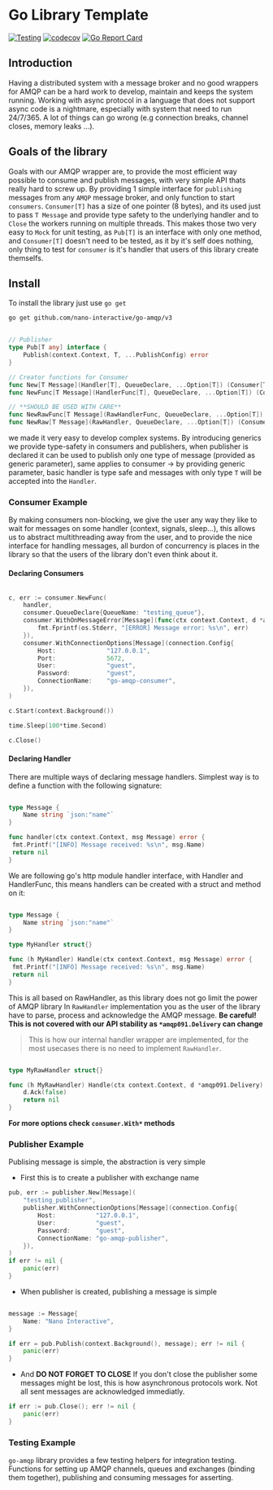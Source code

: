 # Go Library Template

[![Testing](https://github.com/nano-interactive/go-amqp/actions/workflows/test.yml/badge.svg?branch=master)](https://github.com/nano-interactive/go-amqp/actions/workflows/test.yml)
[![codecov](https://codecov.io/gh/nano-interactive/go-amqp/branch/master/graph/badge.svg?token=JQTAGQ11DS)](https://codecov.io/gh/nano-interactive/go-amqp)
[![Go Report Card](https://goreportcard.com/badge/github.com/nano-interactive/go-amqp)](https://goreportcard.com/report/github.com/nano-interactive/go-amqp)

## Introduction

Having a distributed system with a message broker and no good wrappers for AMQP can be a hard work to develop, maintain and keeps the system running.
Working with async protocol in a language that does not support async code is a nightmare, especially with system that need to run 24/7/365. A lot of things can go wrong (e.g connection breaks, channel closes, memory leaks ...).

## Goals of the library

Goals with our AMQP wrapper are, to provide the most efficient way possible to consume and publish messages, with very simple API thats really hard to screw up. By providing 1 simple interface for `publishing` messages from any `AMQP` message broker, and only function to start `consumers`. `Consumer[T]` has a size of one pointer (8 bytes), and its used just to pass `T Message` and provide type safety to the underlying handler and to `Close` the workers running on multiple threads.
This makes those two very easy to `Mock` for unit testing, as `Pub[T]` is an interface with only one method, and `Consumer[T]` doesn't need to be tested, as it by it's self does nothing, only thing to test for `consumer` is it's handler that users of this library create themselfs.

## Install

To install the library just use `go get`

```sh
go get github.com/nano-interactive/go-amqp/v3

```

```go

// Publisher
type Pub[T any] interface {
    Publish(context.Context, T, ...PublishConfig) error
}

// Creator functions for Consumer
func New[T Message](Handler[T], QueueDeclare, ...Option[T]) (Consumer[T], error)
func NewFunc[T Message](HandlerFunc[T], QueueDeclare, ...Option[T]) (Consumer[T], error)

// **SHOULD BE USED WITH CARE**
func NewRawFunc[T Message](RawHandlerFunc, QueueDeclare, ...Option[T]) (Consumer[T], error)
func NewRaw[T Message](RawHandler, QueueDeclare, ...Option[T]) (Consumer[T], error)

```

we made it very easy to develop complex systems. By introducing generics we provide type-safety in consumers and publishers, when publisher is declared it can be used to publish only one type of message (provided as generic parameter), same applies to consumer -> by providing generic parameter, basic handler is type safe and messages with only type `T` will be accepted into the `Handler`.

### Consumer Example

By making consumers non-blocking, we give the user any way they like to wait for messages on some handler (context, signals, sleep...),
this allows us to abstract multithreading away from the user, and to provide the nice interface for handling messages, all burdon of concurrency
is places in the library so that the users of the library don't even think about it.

#### Declaring Consumers

```go

c, err := consumer.NewFunc(
    handler,
    consumer.QueueDeclare{QueueName: "testing_queue"},
    consumer.WithOnMessageError[Message](func(ctx context.Context, d *amqp091.Delivery, err error) {
        fmt.Fprintf(os.Stderr, "[ERROR] Message error: %s\n", err)
    }),
    consumer.WithConnectionOptions[Message](connection.Config{
        Host:              "127.0.0.1",
        Port:              5672,
        User:              "guest",
        Password:          "guest",
        ConnectionName:    "go-amqp-consumer",
    }),
)

c.Start(context.Background())

time.Sleep(100*time.Second)

c.Close()

```

#### Declaring Handler

There are multiple ways of declaring message handlers. Simplest way is to define a function with the following signature:

```go

type Message {
    Name string `json:"name"`
}

func handler(ctx context.Context, msg Message) error {
 fmt.Printf("[INFO] Message received: %s\n", msg.Name)
 return nil
}
```

We are following go's http module handler interface, with Handler and HandlerFunc, this means handlers can be created with a struct and method on it:

```go

type Message {
    Name string `json:"name"`
}

type MyHandler struct{}

func (h MyHandler) Handle(ctx context.Context, msg Message) error {
 fmt.Printf("[INFO] Message received: %s\n", msg.Name)
 return nil
}

```

This is all based on RawHandler, as this library does not go limit the power of AMQP library
In `RawHandler` implementation you as the user of the library have to parse, process and acknowledge the AMQP message. **Be careful!**
**This is not covered with our API stability as `*amqp091.Delivery` can change**

> This is how our internal handler wrapper are implemented, for the most usecases there is no need to implement `RawHandler`.

```go

type MyRawHandler struct{}

func (h MyRawHandler) Handle(ctx context.Context, d *amqp091.Delivery) error {
    d.Ack(false)
    return nil
}
```

**For more options check `consumer.With*` methods**

### Publisher Example

Publising message is simple, the abstraction is very simple

- First this is to create a publisher with exchange name

```go
pub, err := publisher.New[Message](
    "testing_publisher",
    publisher.WithConnectionOptions[Message](connection.Config{
        Host:           "127.0.0.1",
        User:           "guest",
        Password:       "guest",
        ConnectionName: "go-amqp-publisher",
    }),
)
if err != nil {
    panic(err)
}

```

- When publisher is created, publishing a message is simple

```go

message := Message{
    Name: "Nano Interactive",
}

if err = pub.Publish(context.Background(), message); err != nil {
    panic(err)
}

```

- And **DO NOT FORGET TO CLOSE**
If you don't close the publisher some messages might be lost, this is how asynchronous protocols work.
Not all sent messages are acknowledged immediatly.

```go
if err := pub.Close(); err != nil {
    panic(err)
}

```

### Testing Example

`go-amqp` library provides a few testing helpers for integration testing. Functions for setting up AMQP channels, queues and exchanges (binding them together), publishing and consuming messages for asserting.
